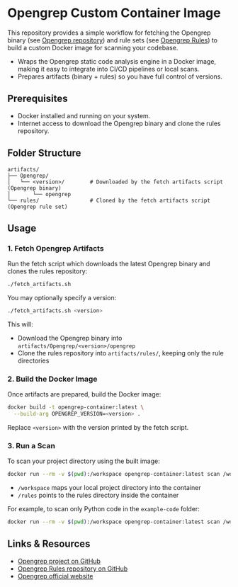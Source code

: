 # Opengrep Custom Container Image

This repository provides a simple workflow for fetching the Opengrep binary (see [Opengrep repository](https://github.com/opengrep/opengrep)) and rule sets (see [Opengrep Rules](https://github.com/opengrep/opengrep-rules)) to build a custom Docker image for scanning your codebase.

- Wraps the Opengrep static code analysis engine in a Docker image, making it easy to integrate into CI/CD pipelines or local scans.
- Prepares artifacts (binary + rules) so you have full control of versions.

## Prerequisites
- Docker installed and running on your system.
- Internet access to download the Opengrep binary and clone the rules repository.

## Folder Structure
```
artifacts/
├── Opengrep/
│   └── <version>/        # Downloaded by the fetch artifacts script (Opengrep binary)
│       └── opengrep
└── rules/                # Cloned by the fetch artifacts script (Opengrep rule set)
```


## Usage
### 1. Fetch Opengrep Artifacts
Run the fetch script which downloads the latest Opengrep binary and clones the rules repository:

```bash
./fetch_artifacts.sh
```

You may optionally specify a version:

```bash
./fetch_artifacts.sh <version>
```

This will:  
- Download the Opengrep binary into `artifacts/Opengrep/<version>/opengrep`  
- Clone the rules repository into `artifacts/rules/`, keeping only the rule directories  

### 2. Build the Docker Image  
Once artifacts are prepared, build the Docker image:

```bash
docker build -t opengrep-container:latest \
  --build-arg OPENGREP_VERSION=<version> .
```

Replace `<version>` with the version printed by the fetch script.

### 3. Run a Scan  
To scan your project directory using the built image:

```bash
docker run --rm -v $(pwd):/workspace opengrep-container:latest scan /workspace -f /rules --config auto
```

- `/workspace` maps your local project directory into the container  
- `/rules` points to the rules directory inside the container  

For example, to scan only Python code in the `example-code` folder:

```bash
docker run --rm -v $(pwd):/workspace opengrep-container:latest scan /workspace/example-code -f /rules/python --config auto
```

## Links & Resources  
- [Opengrep project on GitHub](https://github.com/opengrep/opengrep)  
- [Opengrep Rules repository on GitHub](https://github.com/opengrep/opengrep-rules)  
- [Opengrep official website](https://opengrep.dev)  